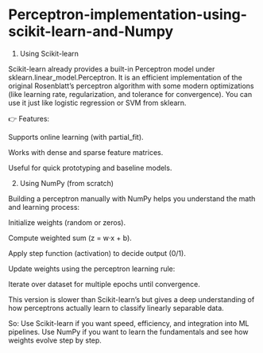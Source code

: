 # Perceptron-implementation-using-scikit-learn-and-Numpy
1. Using Scikit-learn

Scikit-learn already provides a built-in Perceptron model under sklearn.linear_model.Perceptron. It is an efficient implementation of the original Rosenblatt’s perceptron algorithm with some modern optimizations (like learning rate, regularization, and tolerance for convergence). You can use it just like logistic regression or SVM from sklearn.

👉 Features:

Supports online learning (with partial_fit).

Works with dense and sparse feature matrices.

Useful for quick prototyping and baseline models.

2. Using NumPy (from scratch)

Building a perceptron manually with NumPy helps you understand the math and learning process:

Initialize weights (random or zeros).

Compute weighted sum (z = w·x + b).

Apply step function (activation) to decide output (0/1).

Update weights using the perceptron learning rule:


Iterate over dataset for multiple epochs until convergence.

This version is slower than Scikit-learn’s but gives a deep understanding of how perceptrons actually learn to classify linearly separable data.

So:
Use Scikit-learn if you want speed, efficiency, and integration into ML pipelines.
Use NumPy if you want to learn the fundamentals and see how weights evolve step by step.
